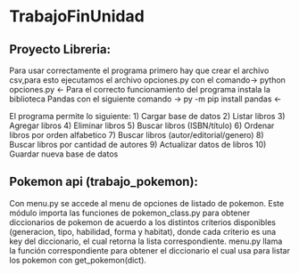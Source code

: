 # TrabajoFinUnidad
## Proyecto Libreria:
Para usar correctamente el programa primero hay que crear el archivo csv,para esto ejecutamos el archivo opciones.py con el comando-> python opciones.py <-
Para el correcto funcionamiento del programa instala la biblioteca Pandas con el siguiente comando -> py -m pip install pandas <-

El programa permite lo siguiente:
        1)  Cargar base de datos
        2)  Listar libros
        3)  Agregar libros
        4)  Eliminar libros
        5)  Buscar libros (ISBN/título)
        6)  Ordenar libros por orden alfabetico
        7)  Buscar libros (autor/editorial/genero)
        8)  Buscar libros por cantidad de autores
        9)  Actualizar datos de libros
        10) Guardar nueva base de datos

## Pokemon api (trabajo_pokemon):
Con menu.py se accede al menu de opciones de listado de pokemon. Este módulo importa las funciones de pokemon_class.py para obtener diccionarios de pokemon de acuerdo a los distintos criterios disponibles (generacion, tipo, habilidad, forma y habitat), donde cada criterio es una key del diccionario, el cual retorna la lista correspondiente. menu.py llama la función correspondiente para obtener el diccionario el cual usa para listar los pokemon con get_pokemon(dict). 
